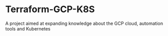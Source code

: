 # Terraform-GCP-K8S
A project aimed at expanding knowledge about the GCP cloud, automation tools and Kubernetes
